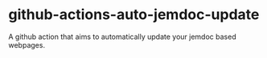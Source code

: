 # github-actions-auto-jemdoc-update
A github action that aims to automatically update your jemdoc based webpages.
